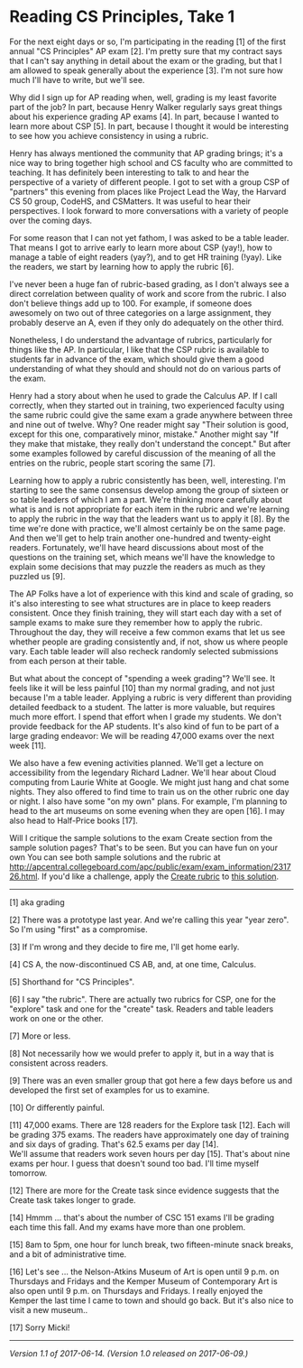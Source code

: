 Reading CS Principles, Take 1
=============================

For the next eight days or so, I'm participating in the reading [1] of the 
first annual "CS Principles" AP exam [2].  I'm pretty sure that my contract
says that I can't say anything in detail about the exam or the grading,
but that I am allowed to speak generally about the experience [3].
I'm not sure how much I'll have to write, but we'll see.

Why did I sign up for AP reading when, well, grading is my least favorite
part of the job?  In part, because Henry Walker regularly says great
things about his experience grading AP exams [4].  In part, because I
wanted to learn more about CSP [5].  In part, because I thought it would
be interesting to see how you achieve consistency in using a rubric.

Henry has always mentioned the community that AP grading brings; it's a
nice way to bring together high school and CS faculty who are committed
to teaching.  It has definitely been interesting to talk to and hear the
perspective of a variety of different people.  I got to set with a group
CSP of "partners" this evening from places like Project Lead the Way, the
Harvard CS 50 group, CodeHS, and CSMatters.  It was useful to hear their
perspectives.  I look forward to more conversations with a variety of
people over the coming days.

For some reason that I can not yet fathom, I was asked to be a table
leader.  That means I got to arrive early to learn more about CSP (yay!),
how to manage a table of eight readers (yay?), and to get HR training
(!yay).  Like the readers, we start by learning how to apply the rubric
[6].

I've never been a huge fan of rubric-based grading, as I don't always see
a direct correlation between quality of work and score from the rubric.
I also don't believe things add up to 100.  For example, if someone does
awesomely on two out of three categories on a large assignment, they
probably deserve an A, even if they only do adequately on the other third.

Nonetheless, I do understand the advantage of rubrics, particularly
for things like the AP.  In particular, I like that the CSP rubric is
available to students far in advance of the exam, which should give them
a good understanding of what they should and should not do on various
parts of the exam.

Henry had a story about when he used to grade the Calculus AP. If
I call correctly, when they started out in training, two experienced
faculty using the same rubric could give the same exam a grade anywhere
between three and nine out of twelve.  Why?  One reader might say "Their
solution is good, except for this one, comparatively minor, mistake."
Another might say "If they make that mistake, they really don't understand
the concept."  But after some examples followed by careful discussion
of the meaning of all the entries on the rubric, people start scoring
the same [7].

Learning how to apply a rubric consistently has been, well, interesting.
I'm starting to see the same consensus develop among the group of sixteen
or so table leaders of which I am a part.  We're thinking more carefully
about what is and is not appropriate for each item in the rubric and we're
learning to apply the rubric in the way that the leaders want us to apply
it [8].  By the time we're done with practice, we'll almost certainly be
on the same page.  And then we'll get to help train another one-hundred
and twenty-eight readers.  Fortunately, we'll have heard discussions
about most of the questions on the training set, which means we'll have
the knowledge to explain some decisions that may puzzle the readers as
much as they puzzled us [9].

The AP Folks have a lot of experience with this kind and scale of grading,
so it's also interesting to see what structures are in place to keep
readers consistent.  Once they finish training, they will start each
day with a set of sample exams to make sure they remember how to apply
the rubric.  Throughout the day, they will receive a few common exams
that let us see whether people are grading consistently and, if not,
show us where people vary.  Each table leader will also recheck randomly
selected submissions from each person at their table.

But what about the concept of "spending a week grading"?  We'll see.
It feels like it will be less painful [10] than my normal grading,
and not just because I'm a table leader.  Applying a rubric is very
different than providing detailed feedback to a student.  The latter is
more valuable, but requires much more effort.  I spend that effort when
I grade my students.  We don't provide feedback for the AP students.
It's also kind of fun to be part of a large grading endeavor: We will
be reading 47,000 exams over the next week [11].

We also have a few evening activities planned.  We'll get a lecture
on accessibility from the legendary Richard Ladner.  We'll hear about
Cloud computing from Laurie White at Google.  We might just hang and
chat some nights.  They also offered to find time to train us on the
other rubric one day or night.  I also have some "on my own" plans.
For example, I'm planning to head to the art museums on some evening
when they are open [16].  I may also head to Half-Price books [17].

Will I critique the sample solutions to the exam Create section from
the sample solution pages?  That's to be seen.  But you can have fun on
your own  You can see both sample solutions and the rubric at 
<http://apcentral.collegeboard.com/apc/public/exam/exam_information/231726.html>.  If you'd like a challenge, apply the [Create rubric](https://secure-media.collegeboard.org/digitalServices/pdf/ap/create-sample-tasks-sg.pdf) to
[this solution](http://apcentral.collegeboard.com/apc/public/exam/computer_science_principles/232630.html).

---

[1] aka grading

[2] There was a prototype last year.  And we're calling this year
"year zero".  So I'm using "first" as a compromise.

[3] If I'm wrong and they decide to fire me, I'll get home early.

[4] CS A, the now-discontinued CS AB, and, at one time, Calculus.

[5] Shorthand for "CS Principles".

[6] I say "the rubric".  There are actually two rubrics for CSP, one
for the "explore" task and one for the "create" task.  Readers and
table leaders work on one or the other.  

[7] More or less.

[8] Not necessarily how we would prefer to apply it, but in a way that 
is consistent across readers.

[9] There was an even smaller group that got here a few days before us
and developed the first set of examples for us to examine.

[10] Or differently painful.

[11] 47,000 exams.  There are 128 readers for the Explore task [12].  Each
will be grading 375 exams.  The readers have approximately one day of 
training and six days of grading.  That's 62.5 exams per day [14].    
We'll assume that readers work seven hours per day [15].  That's about
nine exams per hour.  I guess that doesn't sound too bad.  I'll time
myself tomorrow.

[12] There are more for the Create task since evidence suggests that the
Create task takes longer to grade.

[14] Hmmm ... that's about the number of CSC 151 exams I'll be grading
each time this fall.  And my exams have more than one problem.

[15] 8am to 5pm, one hour for lunch break, two fifteen-minute snack
breaks, and a bit of administrative time.

[16] Let's see ... the Nelson-Atkins Museum of Art is open until 9 p.m. on
Thursdays and Fridays and the Kemper Museum of Contemporary Art is also
open until 9 p.m. on Thursdays and Fridays.  I really enjoyed the Kemper the
last time I came to town and should go back.  But it's also nice to visit
a new museum..

[17] Sorry Micki!

---

*Version 1.1 of 2017-06-14.  (Version 1.0 released on 2017-06-09.)*
